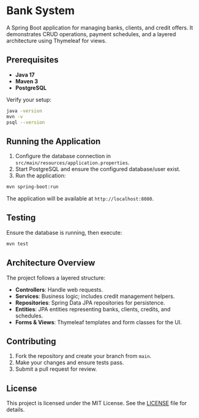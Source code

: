 # Bank System

A Spring Boot application for managing banks, clients, and credit offers. It demonstrates CRUD operations, payment schedules, and a layered architecture using Thymeleaf for views.

## Prerequisites

- **Java 17**
- **Maven 3**
- **PostgreSQL**

Verify your setup:

```bash
java -version
mvn -v
psql --version
```

## Running the Application

1. Configure the database connection in `src/main/resources/application.properties`.
2. Start PostgreSQL and ensure the configured database/user exist.
3. Run the application:

```bash
mvn spring-boot:run
```

The application will be available at `http://localhost:8080`.

## Testing

Ensure the database is running, then execute:

```bash
mvn test
```

## Architecture Overview

The project follows a layered structure:

- **Controllers**: Handle web requests.
- **Services**: Business logic; includes credit management helpers.
- **Repositories**: Spring Data JPA repositories for persistence.
- **Entities**: JPA entities representing banks, clients, credits, and schedules.
- **Forms & Views**: Thymeleaf templates and form classes for the UI.

## Contributing

1. Fork the repository and create your branch from `main`.
2. Make your changes and ensure tests pass.
3. Submit a pull request for review.

## License

This project is licensed under the MIT License. See the [LICENSE](LICENSE) file for details.

